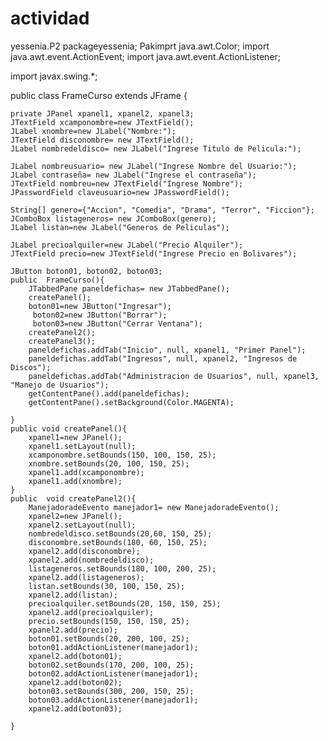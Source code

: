 actividad
=========

yessenia.P2
packageyessenia;
Pakimprt java.awt.Color;
import java.awt.event.ActionEvent;
import java.awt.event.ActionListener;

import javax.swing.*;

public class FrameCurso extends JFrame  {
	
	private JPanel xpanel1, xpanel2, xpanel3;
	JTextField xcamponombre=new JTextField();
	JLabel xnombre=new JLabel("Nombre:");	
	JTextField disconombre= new JTextField();
	JLabel nombredeldisco= new JLabel("Ingrese Titulo de Pelicula:");
	
	JLabel nombreusuario= new JLabel("Ingrese Nombre del Usuario:");
	JLabel contraseña= new JLabel("Ingrese el contraseña");
	JTextField nombreu=new JTextField("Ingrese Nombre");
	JPasswordField claveusuario=new JPasswordField();
	
	String[] genero={"Accion", "Comedia", "Drama", "Terror", "Ficcion"};
	JComboBox listageneros= new JComboBox(genero);
	JLabel listan=new JLabel("Generos de Peliculas");
	
	JLabel precioalquiler=new JLabel("Precio Alquiler");
	JTextField precio=new JTextField("Ingrese Precio en Bolivares");
	
	JButton boton01, boton02, boton03;	
	public  FrameCurso(){		
		JTabbedPane paneldefichas= new JTabbedPane();
		createPanel();
		boton01=new JButton("Ingresar");
		 boton02=new JButton("Borrar");
		 boton03=new JButton("Cerrar Ventana");
		createPanel2();
		createPanel3();
		paneldefichas.addTab("Inicio", null, xpanel1, "Primer Panel");
		paneldefichas.addTab("Ingresos", null, xpanel2, "Ingresos de Discos");
		paneldefichas.addTab("Administracion de Usuarios", null, xpanel3, "Manejo de Usuarios");
		getContentPane().add(paneldefichas);
		getContentPane().setBackground(Color.MAGENTA);	 
		
	}
	public void createPanel(){
		xpanel1=new JPanel();
		xpanel1.setLayout(null);
		xcamponombre.setBounds(150, 100, 150, 25);
		xnombre.setBounds(20, 100, 150, 25);
		xpanel1.add(xcamponombre);
		xpanel1.add(xnombre);		
	}
	public  void createPanel2(){
		ManejadoradeEvento manejador1= new ManejadoradeEvento();
		xpanel2=new JPanel();
		xpanel2.setLayout(null);
		nombredeldisco.setBounds(20,60, 150, 25);
		disconombre.setBounds(180, 60, 150, 25);
		xpanel2.add(disconombre);
		xpanel2.add(nombredeldisco);
		listageneros.setBounds(180, 100, 200, 25);
		xpanel2.add(listageneros);
		listan.setBounds(30, 100, 150, 25);
		xpanel2.add(listan);
		precioalquiler.setBounds(20, 150, 150, 25);
		xpanel2.add(precioalquiler);
		precio.setBounds(150, 150, 150, 25);
		xpanel2.add(precio);
		boton01.setBounds(20, 200, 100, 25);
		boton01.addActionListener(manejador1);
		xpanel2.add(boton01);
		boton02.setBounds(170, 200, 100, 25);
		boton02.addActionListener(manejador1);
		xpanel2.add(boton02);
		boton03.setBounds(300, 200, 150, 25);
		boton03.addActionListener(manejador1);
		xpanel2.add(boton03);
		
	}
